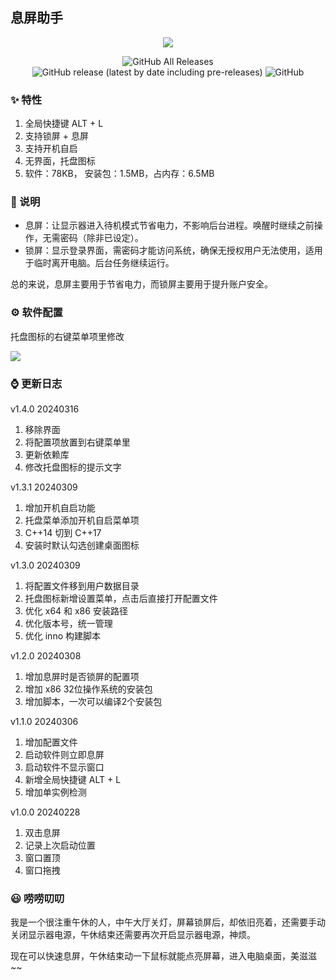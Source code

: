 ## 息屏助手

<p align="center">
	<img src="https://forthebadge.com/images/badges/built-with-love.svg">
<p>

<p align="center">
<img alt="GitHub All Releases" src="https://img.shields.io/github/downloads/Hunlongyu/resting-screen/total?style=for-the-badge">
<img alt="GitHub release (latest by date including pre-releases)" src="https://img.shields.io/github/v/release/Hunlongyu/resting-screen?include_prereleases&style=for-the-badge">
<img alt="GitHub" src="https://img.shields.io/github/license/Hunlongyu/resting-screen?style=for-the-badge">
<p>

### ✨ 特性
1. 全局快捷键 ALT + L
2. 支持锁屏 + 息屏
3. 支持开机自启
4. 无界面，托盘图标
5. 软件：78KB， 安装包：1.5MB，占内存：6.5MB


### 👀 说明

* 息屏：让显示器进入待机模式节省电力，不影响后台进程。唤醒时继续之前操作，无需密码（除非已设定）。
* 锁屏：显示登录界面，需密码才能访问系统，确保无授权用户无法使用，适用于临时离开电脑。后台任务继续运行。

总的来说，息屏主要用于节省电力，而锁屏主要用于提升账户安全。

### ⚙️ 软件配置
托盘图标的右键菜单项里修改

![](https://s2.loli.net/2024/03/16/RwbpE7cVAqxIvhW.png)

### ⌚ 更新日志
v1.4.0 20240316
1. 移除界面
2. 将配置项放置到右键菜单里
3. 更新依赖库
4. 修改托盘图标的提示文字

v1.3.1 20240309
1. 增加开机自启功能
2. 托盘菜单添加开机自启菜单项
3. C++14 切到 C++17
4. 安装时默认勾选创建桌面图标

v1.3.0 20240309
1. 将配置文件移到用户数据目录
2. 托盘图标新增设置菜单，点击后直接打开配置文件
3. 优化 x64 和 x86 安装路径
4. 优化版本号，统一管理
5. 优化 inno 构建脚本

v1.2.0 20240308
1. 增加息屏时是否锁屏的配置项
2. 增加 x86 32位操作系统的安装包
3. 增加脚本，一次可以编译2个安装包

v1.1.0 20240306
1. 增加配置文件
2. 启动软件则立即息屏
3. 启动软件不显示窗口
4. 新增全局快捷键 ALT + L
5. 增加单实例检测

v1.0.0 20240228
1. 双击息屏
2. 记录上次启动位置
3. 窗口置顶
4. 窗口拖拽

### 😃 唠唠叨叨
我是一个很注重午休的人，中午大厅关灯，屏幕锁屏后，却依旧亮着，还需要手动关闭显示器电源，午休结束还需要再次开启显示器电源，神烦。

现在可以快速息屏，午休结束动一下鼠标就能点亮屏幕，进入电脑桌面，美滋滋~~